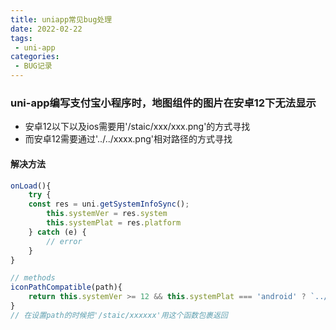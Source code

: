 ```yaml
---
title: uniapp常见bug处理
date: 2022-02-22
tags:
 - uni-app
categories:
 - BUG记录
---
```


### uni-app编写支付宝小程序时，地图组件的图片在安卓12下无法显示
- 安卓12以下以及ios需要用'/staic/xxx/xxx.png'的方式寻找
- 而安卓12需要通过'../../xxxx.png'相对路径的方式寻找
#### 解决方法
```js
onLoad(){
    try {
    const res = uni.getSystemInfoSync();
        this.systemVer = res.system
        this.systemPlat = res.platform
    } catch (e) {
        // error
    }
}

// methods
iconPathCompatible(path){
	return this.systemVer >= 12 && this.systemPlat === 'android' ? `../..${path}`:path
}
// 在设置path的时候把'/staic/xxxxxx'用这个函数包裹返回
```